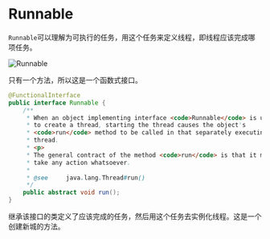 # Runnable

`Runnable`可以理解为可执行的任务，用这个任务来定义线程，即线程应该完成哪项任务。


![Runnable](http://ovn0i3kdg.bkt.clouddn.com/%E5%B1%8F%E5%B9%95%E5%BF%AB%E7%85%A7%202018-03-03%20%E4%B8%8B%E5%8D%8811.45.10.png)

只有一个方法，所以这是一个函数式接口。

```Java
@FunctionalInterface
public interface Runnable {
    /**
     * When an object implementing interface <code>Runnable</code> is used
     * to create a thread, starting the thread causes the object's
     * <code>run</code> method to be called in that separately executing
     * thread.
     * <p>
     * The general contract of the method <code>run</code> is that it may
     * take any action whatsoever.
     *
     * @see     java.lang.Thread#run()
     */
    public abstract void run();
}

```
继承该接口的类定义了应该完成的任务，然后用这个任务去实例化线程。这是一个创建新城的方法。
